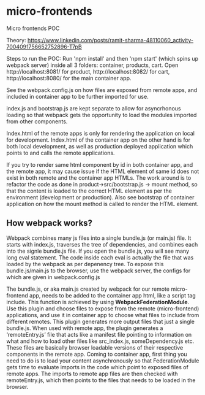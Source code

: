 # micro-frontends
Micro frontends POC

Theory: https://www.linkedin.com/posts/ramit-sharma-48110060_activity-7004091756652752896-T7pB

Steps to run the POC:
Run 'npm install' and then 'npm start' (which spins up webpack server) inside all 3 folders: container, products, cart. Open http://localhost:8081/ for product, http://localhost:8082/ for cart, http://localhost:8080/ for the main container app.

See the webpack.config.js on how files are exposed from remote apps, and included in container app to be further imported for use.

index.js and bootstrap.js are kept separate to allow for asyncrhonous loading so that webpack gets the opportunity to load the modules imported from other components. 

Index.html of the remote apps is only for rendering the application on local for development. Index.html of the container app on the other hand is for both local development, as well as production deployed application which points to and calls the remote applications.

If you try to render same html component by id in both container app, and the remote app, it may cause issue if the HTML element of same id does not exist in both remote and the container app HTMLs. The work around is to refactor the code as done in product->src/bootstrap.js -> mount method, so that the content is loaded to the correct HTML element as per the environment (development or production). Also see bootstrap of container application on how the mount method is called to render the HTML element.

## How webpack works?
Webpack combines many js files into a single bundle.js (or main.js) file. It starts with index.js, traverses the tree of dependencies, and combines each into the signle bundle.js file. If you open the bundle.js, you will see many long eval statement. The code inside each eval is actually the file that was loaded by the webpack as per depenency tree. To expose this bundle.js/main.js to the browser, use the webpack server, the configs for which are given in webpack.config.js

The bundle.js, or aka main.js created by webpack for our remote micro-frontend app, needs to be added to the container app html, like a script tag include. This function is achieved by using **WebpackFederationModule**. Use this plugin and choose files to expose from the remote (micro-frontend) applications, and use it in container app to choose what files to include from different remotes. This plugin generates more output files that just a single bundle.js. When used with remote app, the plugin generates a ‘remoteEntry.js’ file that acts like a manifest file pointing to information on what and how to load other files like src_index.js, someDependency.js etc. These files are basically browser loadable versions of their respective components in the remote app. Coming to container app, first thing you need to do is to load your content asynchronously so that FederationModule gets time to evaluate imports in the code which point to exposed files of remote apps. The imports to remote app files are then checked with remoteEntry.js, which then points to the files that needs to be loaded in the browser.

